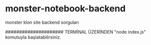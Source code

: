 # monster-notebook-backend
monster klon site backend sorguları

#####################
TERMİNAL ÜZERİNDEN "node index.js" komutuyla başlatabilirsiniz.
